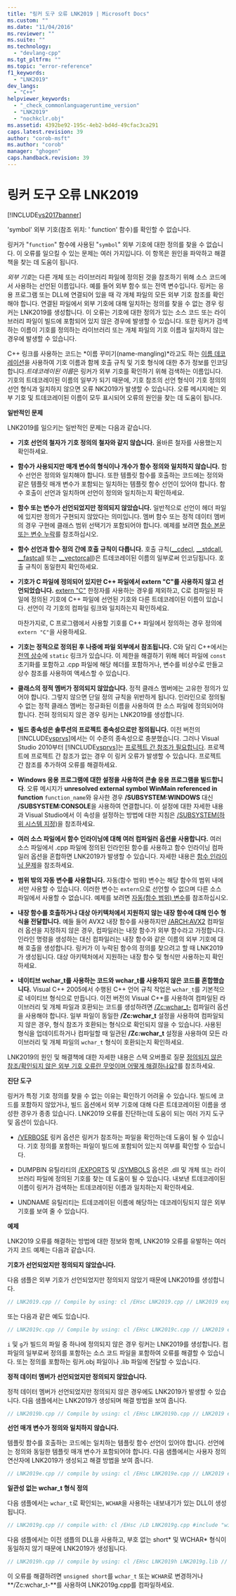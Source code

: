 ```yaml
---
title: "링커 도구 오류 LNK2019 | Microsoft Docs"
ms.custom: ""
ms.date: "11/04/2016"
ms.reviewer: ""
ms.suite: ""
ms.technology: 
  - "devlang-cpp"
ms.tgt_pltfrm: ""
ms.topic: "error-reference"
f1_keywords: 
  - "LNK2019"
dev_langs: 
  - "C++"
helpviewer_keywords: 
  - "_check_commonlanguageruntime_version"
  - "LNK2019"
  - "nochkclr.obj"
ms.assetid: 4392be92-195c-4eb2-bd4d-49cfac3ca291
caps.latest.revision: 39
author: "corob-msft"
ms.author: "corob"
manager: "ghogen"
caps.handback.revision: 39
---
```

# 링커 도구 오류 LNK2019
[!INCLUDE[vs2017banner](../../assembler/inline/includes/vs2017banner.md)]

'symbol' 외부 기호\(참조 위치: ' function' 함수\)를 확인할 수 없습니다.  
  
 링커가 "`function`" 함수에 사용된 "`symbol`" 외부 기호에 대한 정의를 찾을 수 없습니다. 이 오류를 일으킬 수 있는 문제는 여러 가지입니다. 이 항목은 원인을 파악하고 해결책을 찾는 데 도움이 됩니다.  
  
 *외부 기호*는 다른 개체 또는 라이브러리 파일에 정의된 것을 참조하기 위해 소스 코드에서 사용하는 선언된 이름입니다. 예를 들어 외부 함수 또는 전역 변수입니다. 링커는 응용 프로그램 또는 DLL에 연결되어 있을 때 각 개체 파일의 모든 외부 기호 참조를 확인해야 합니다. 연결된 파일에서 외부 기호에 대해 일치하는 정의를 찾을 수 없는 경우 링커는 LNK2019를 생성합니다. 이 오류는 기호에 대한 정의가 있는 소스 코드 또는 라이브러리 파일이 빌드에 포함되어 있지 않은 경우에 발생할 수 있습니다. 또한 링커가 검색하는 이름이 기호를 정의하는 라이브러리 또는 개체 파일의 기호 이름과 일치하지 않는 경우에 발생할 수 있습니다.  
  
 C\+\+ 링크를 사용하는 코드는 *이름 꾸미기\(name\-mangling\)*라고도 하는 [이름 데코레이션](../../error-messages/tool-errors/name-decoration.md)을 사용하여 기호 이름과 함께 호출 규칙 및 기호 형식에 대한 추가 정보를 인코딩합니다.*트데코레이된 이름*은 링커가 외부 기호를 확인하기 위해 검색하는 이름입니다. 기호의 트데코레이된 이름의 일부가 되기 때문에, 기호 참조의 선언 형식이 기호 정의의 선언 형식과 일치하지 않으면 오류 NK2019가 발생할 수 있습니다. 오류 메시지에는 외부 기호 및 트데코레이된 이름이 모두 표시되어 오류의 원인을 찾는 데 도움이 됩니다.  
  
 **일반적인 문제**  
  
 LNK2019를 일으키는 일반적인 문제는 다음과 같습니다.  
  
-   **기호 선언의 철자가 기호 정의의 철자와 같지 않습니다.** 올바른 철자를 사용했는지 확인하세요.  
  
-   **함수가 사용되지만 매개 변수의 형식이나 개수가 함수 정의와 일치하지 않습니다.** 함수 선언은 정의와 일치해야 합니다. 또한 템플릿 함수를 호출하는 코드에는 정의와 같은 템플릿 매개 변수가 포함되는 일치하는 템플릿 함수 선언이 있어야 합니다. 함수 호출이 선언과 일치하며 선언이 정의와 일치하는지 확인하세요.  
  
-   **함수 또는 변수가 선언되었지만 정의되지 않았습니다.** 일반적으로 선언이 헤더 파일에 있지만 정의가 구현되지 않았다는 의미입니다. 멤버 함수 또는 정적 데이터 멤버의 경우 구현에 클래스 범위 선택기가 포함되어야 합니다. 예제를 보려면 [함수 본문 또는 변수 누락](../../error-messages/tool-errors/missing-function-body-or-variable.md)를 참조하십시오.  
  
-   **함수 선언과 함수 정의 간에 호출 규칙이 다릅니다.** 호출 규칙\([\_\_cdecl](../../cpp/cdecl.md), [\_\_stdcall](../../cpp/stdcall.md), [\_\_fastcall](../../cpp/fastcall.md) 또는 [\_\_vectorcall](../../cpp/vectorcall.md)\)은 트데코레이된 이름의 일부로써 인코딩됩니다. 호출 규칙이 동일한지 확인하세요.  
  
-   **기호가 C 파일에 정의되어 있지만 C\+\+ 파일에서 extern "C"를 사용하지 않고 선언되었습니다.** [extern "C"](../../cpp/using-extern-to-specify-linkage.md) 한정자를 사용하는 경우를 제외하고, C로 컴파일된 파일에 정의된 기호에 C\+\+ 파일에 선언된 기호와 다른 트데코레이된 이름이 있습니다. 선언이 각 기호의 컴파일 링크와 일치하는지 확인하세요.  
  
     마찬가지로, C 프로그램에서 사용할 기호를 C\+\+ 파일에서 정의하는 경우 정의에 `extern "C"`을 사용하세요.  
  
-   **기호는 정적으로 정의된 후 나중에 파일 외부에서 참조됩니다.** C와 달리 C\+\+에서는 [전역 상수](../../error-messages/tool-errors/global-constants-in-cpp.md)에 `static` 링크가 있습니다. 이 제한을 해결하기 위해 헤더 파일에 `const` 초기화를 포함하고 .cpp 파일에 해당 헤더를 포함하거나, 변수를 비상수로 만들고 상수 참조를 사용하여 액세스할 수 있습니다.  
  
-   **클래스의 정적 멤버가 정의되지 않았습니다.** 정적 클래스 멤버에는 고유한 정의가 있어야 합니다. 그렇지 않으면 단일 정의 규칙을 위반하게 됩니다. 인라인으로 정의될 수 없는 정적 클래스 멤버는 정규화된 이름을 사용하여 한 소스 파일에 정의되어야 합니다. 전혀 정의되지 않은 경우 링커는 LNK2019를 생성합니다.  
  
-   **빌드 종속성은 솔루션의 프로젝트 종속성으로만 정의됩니다.** 이전 버전의 [!INCLUDE[vsprvs](../../assembler/masm/includes/vsprvs_md.md)]에서는 이 수준의 종속성으로 충분했습니다. 그러나 Visual Studio 2010부터 [!INCLUDE[vsprvs](../../assembler/masm/includes/vsprvs_md.md)]는 [프로젝트 간 참조가 필요합니다](../Topic/Managing%20references%20in%20a%20project.md). 프로젝트에 프로젝트 간 참조가 없는 경우 이 링커 오류가 발생할 수 있습니다. 프로젝트 간 참조를 추가하여 오류를 해결하세요.  
  
-   **Windows 응용 프로그램에 대한 설정을 사용하여 콘솔 응용 프로그램을 빌드합니다**. 오류 메시지가 **unresolved external symbol WinMain referenced in function** `function_name`와 유사한 경우 **\/SUBSYSTEM:WINDOWS** 대신 **\/SUBSYSTEM:CONSOLE**을 사용하여 연결합니다. 이 설정에 대한 자세한 내용과 Visual Studio에서 이 속성을 설정하는 방법에 대한 지침은 [\/SUBSYSTEM\(하위 시스템 지정\)](../../build/reference/subsystem-specify-subsystem.md)을 참조하세요.  
  
-   **여러 소스 파일에서 함수 인라이닝에 대해 여러 컴파일러 옵션을 사용합니다.** 여러 소스 파일에서 .cpp 파일에 정의된 인라인된 함수를 사용하고 함수 인라이닝 컴파일러 옵션을 혼합하면 LNK2019가 발생할 수 있습니다. 자세한 내용은 [함수 인라이닝 문제](../../error-messages/tool-errors/function-inlining-problems.md)을 참조하세요.  
  
-   **범위 밖의 자동 변수를 사용합니다.** 자동\(함수 범위\) 변수는 해당 함수의 범위 내에서만 사용할 수 있습니다. 이러한 변수는 `extern`으로 선언할 수 없으며 다른 소스 파일에서 사용할 수 없습니다. 예제를 보려면 [자동\(함수 범위\) 변수](../../error-messages/tool-errors/automatic-function-scope-variables.md)를 참조하십시오.  
  
-   **내장 함수를 호출하거나 대상 아키텍처에서 지원하지 않는 내장 함수에 대해 인수 형식을 전달합니다.** 예들 들어 AVX2 내장 함수를 사용하지만 [\/ARCH:AVX2](../../build/reference/arch-x86.md) 컴파일러 옵션을 지정하지 않은 경우, 컴파일러는 내장 함수가 외부 함수라고 가정합니다. 인라인 명령을 생성하는 대신 컴파일러는 내장 함수와 같은 이름의 외부 기호에 대해 호출을 생성합니다. 링커가 이 누락된 함수의 정의를 찾으려고 할 때 LNK2019가 생성됩니다. 대상 아키텍처에서 지원하는 내장 함수 및 형식만 사용하는지 확인하세요.  
  
-   **네이티브 wchar\_t를 사용하는 코드와 wchar\_t를 사용하지 않은 코드를 혼합했습니다.** Visual C\+\+ 2005에서 수행된 C\+\+ 언어 규칙 작업은 `wchar_t`를 기본적으로 네이티브 형식으로 만듭니다. 이전 버전의 Visual C\+\+를 사용하여 컴파일된 라이브러리 및 개체 파일과 호환되는 코드를 생성하려면 [\/Zc:wchar\_t\-](../../build/reference/zc-wchar-t-wchar-t-is-native-type.md) 컴파일러 옵션을 사용해야 합니다. 일부 파일이 동일한 **\/Zc:wchar\_t** 설정을 사용하여 컴파일되지 않은 경우, 형식 참조가 호환되는 형식으로 확인되지 않을 수 있습니다. 사용된 형식을 업데이트하거나 컴파일할 때 일관된 **\/Zc:wchar\_t** 설정을 사용하여 모든 라이브러리 및 개체 파일의 `wchar_t` 형식이 호환되는지 확인하세요.  
  
 LNK2019의 원인 및 해결책에 대한 자세한 내용은 스택 오버플로 질문 [정의되지 않은 참조\/확인되지 않은 외부 기호 오류란 무엇이며 어떻게 해결하나요?](http://stackoverflow.com/q/12573816/2002113)를 참조하세요.  
  
 **진단 도구**  
  
 링커가 특정 기호 정의를 찾을 수 없는 이유는 확인하기 어려울 수 있습니다. 빌드에 코드를 포함하지 않았거나, 빌드 옵션에서 외부 기호에 대해 다른 트데코레이된 이름을 생성한 경우가 종종 있습니다. LNK2019 오류를 진단하는데 도움이 되는 여러 가지 도구 및 옵션이 있습니다.  
  
-   [\/VERBOSE](../../build/reference/verbose-print-progress-messages.md) 링커 옵션은 링커가 참조하는 파일을 확인하는데 도움이 될 수 있습니다. 기호 정의를 포함하는 파일이 빌드에 포함되어 있는지 여부를 확인할 수 있습니다.  
  
-   DUMPBIN 유틸리티의 [\/EXPORTS](../../build/reference/dash-exports.md) 및 [\/SYMBOLS](../../build/reference/symbols.md) 옵션은 .dll 및 개체 또는 라이브러리 파일에 정의된 기호를 찾는 데 도움이 될 수 있습니다. 내보낸 트데코레이된 이름이 링커가 검색하는 트데코레이된 이름과 일치하는지 확인하세요.  
  
-   UNDNAME 유틸리티는 트데코레이된 이름에 해당하는 데코레이팅되지 않은 외부 기호를 보여 줄 수 있습니다.  
  
 **예제**  
  
 LNK2019 오류를 해결하는 방법에 대한 정보와 함께, LNK2019 오류를 유발하는 여러 가지 코드 예제는 다음과 같습니다.  
  
 **기호가 선언되었지만 정의되지 않았습니다.**  
  
 다음 샘플은 외부 기호가 선언되었지만 정의되지 않았기 때문에 LNK2019를 생성합니다.  
  
```cpp  
// LNK2019.cpp // Compile by using: cl /EHsc LNK2019.cpp // LNK2019 expected extern char B[100];   // B is not available to the linker int main() { B[0] = ' ';   // LNK2019 }  
```  
  
 또는 다음과 같은 예도 있습니다.  
  
```cpp  
// LNK2019c.cpp // Compile by using: cl /EHsc LNK2019c.cpp // LNK2019 expected extern int i; extern void g(); void f() { i++; g(); } int main() {}  
```  
  
 `i` 및 `g`가 빌드의 파일 중 하나에 정의되지 않은 경우 링커는 LNK2019를 생성합니다. 컴파일의 일부로써 정의를 포함하는 소스 코드 파일을 포함하여 오류를 해결할 수 있습니다. 또는 정의를 포함하는 링커.obj 파일이나 .lib 파일에 전달할 수 있습니다.  
  
 **정적 데이터 멤버가 선언되었지만 정의되지 않았습니다.**  
  
 정적 데이터 멤버가 선언되었지만 정의되지 않은 경우에도 LNK2019가 발생할 수 있습니다. 다음 샘플에서는 LNK2019가 생성되며 해결 방법을 보여 줍니다.  
  
```cpp  
// LNK2019b.cpp // Compile by using: cl /EHsc LNK2019b.cpp // LNK2019 expected struct C { static int s; }; // Uncomment the following line to fix the error. // int C::s; int main() { C c; C::s = 1; }  
```  
  
 **선언 매개 변수가 정의와 일치하지 않습니다.**  
  
 템플릿 함수를 호출하는 코드에는 일치하는 템플릿 함수 선언이 있어야 합니다. 선언에는 정의와 동일한 템플릿 매개 변수가 포함되어야 합니다. 다음 샘플에서는 사용자 정의 연산자에 LNK2019가 생성되고 해결 방법을 보여 줍니다.  
  
```cpp  
// LNK2019e.cpp // compile by using: cl /EHsc LNK2019e.cpp // LNK2019 expected #include <iostream> using namespace std; template<class T> class Test { // The operator<< declaration does not match the definition below: friend ostream& operator<<(ostream&, Test&); // To fix, replace the line above with the following: // template<typename T> friend ostream& operator<<(ostream&, Test<T>&); }; template<typename T> ostream& operator<<(ostream& os, Test<T>& tt) { return os; } int main() { Test<int> t; cout << "Test: " << t << endl;   // LNK2019 unresolved external }  
```  
  
 **일관성 없는 wchar\_t 형식 정의**  
  
 다음 샘플에서는 `wchar_t`로 확인되는, `WCHAR`을 사용하는 내보내기가 있는 DLL이 생성됩니다.  
  
```cpp  
// LNK2019g.cpp // compile with: cl /EHsc /LD LNK2019g.cpp #include "windows.h" // WCHAR resolves to wchar_t __declspec(dllexport) void func(WCHAR*) {}  
```  
  
 다음 샘플에서는 이전 샘플의 DLL을 사용하고, 부호 없는 short\* 및 WCHAR\* 형식이 동일하지 않기 때문에 LNK2019가 생성됩니다.  
  
```cpp  
// LNK2019h.cpp // compile by using: cl /EHsc LNK2019h LNK2019g.lib // LNK2019 expected __declspec(dllimport) void func(unsigned short*); int main() { func(0); }  
```  
  
 이 오류를 해결하려면 `unsigned short`를 `wchar_t` 또는 `WCHAR`로 변경하거나 **\/Zc:wchar\_t\-**를 사용하여 LNK2019g.cpp를 컴파일하세요.
